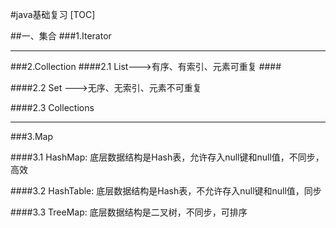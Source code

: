 #java基础复习
[TOC]

##一、集合 
###1.Iterator  

---

###2.Collection
####2.1 List--->有序、有索引、元素可重复 ####
	 
	 
####2.2 Set --->无序、无索引、元素不可重复   

####2.3 Collections

---

###3.Map

####3.1 HashMap: 底层数据结构是Hash表，允许存入null键和null值，不同步，高效
 
		 
####3.2 HashTable: 底层数据结构是Hash表，不允许存入null键和null值，同步

  
####3.3 TreeMap: 底层数据结构是二叉树，不同步，可排序
